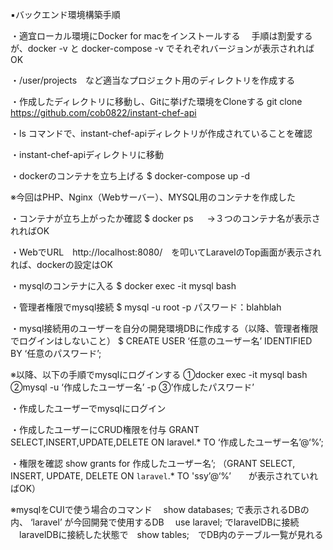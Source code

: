 ▪️バックエンド環境構築手順

・適宜ローカル環境にDocker for macをインストールする
　手順は割愛するが、docker -v と docker-compose -v  でそれぞれバージョンが表示されればOK

・/user/projects　など適当なプロジェクト用のディレクトリを作成する

・作成したディレクトリに移動し、Gitに挙げた環境をCloneする
git clone https://github.com/cob0822/instant-chef-api

・ls コマンドで、instant-chef-apiディレクトリが作成されていることを確認

・instant-chef-apiディレクトリに移動

・dockerのコンテナを立ち上げる
$ docker-compose up -d

※今回はPHP、Nginx（Webサーバー）、MYSQL用のコンテナを作成した

・コンテナが立ち上がったか確認
$ docker ps
　
→３つのコンテナ名が表示されればOK

・WebでURL　http://localhost:8080/　を叩いてLaravelのTop画面が表示されれば、dockerの設定はOK

・mysqlのコンテナに入る
$ docker exec -it mysql bash

・管理者権限でmysql接続
$ mysql -u root -p
パスワード：blahblah

・mysql接続用のユーザーを自分の開発環境DBに作成する（以降、管理者権限でログインはしないこと）
$ CREATE USER ‘任意のユーザー名’ IDENTIFIED BY ‘任意のパスワード’;

※以降、以下の手順でmysqlにログインする
①docker exec -it mysql bash
②mysql -u ‘作成したユーザー名’ -p
③’作成したパスワード’

・作成したユーザーでmysqlにログイン

・作成したユーザーにCRUD権限を付与
GRANT SELECT,INSERT,UPDATE,DELETE ON laravel.* TO ‘作成したユーザー名’@‘%’;

・権限を確認
show grants for 作成したユーザー名’;
（GRANT SELECT, INSERT, UPDATE, DELETE ON `laravel`.* TO 'ssy’@‘%’　　が表示されていればOK）

※mysqlをCUIで使う場合のコマンド
　show databases; で表示されるDBの内、 ‘laravel’ が今回開発で使用するDB
　use laravel; でlaravelDBに接続
　laravelDBに接続した状態で　show tables;　でDB内のテーブル一覧が見れる
